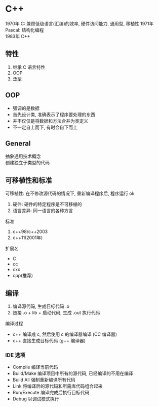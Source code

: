 # C++

1970年 C: 兼顾低级语言(汇编)的效率, 硬件访问能力, 通用型, 移植性
1971年 Pascal: 结构化编程  
1983年 C++

## 特性

1. 继承 C 语言特性
2. OOP
3. 泛型  

## OOP

- 强调的是数据
- 首先设计类, 准确表示了程序要处理的东西
- 并不仅仅是将数据和方法合并为类定义
- 不一定自上而下, 有时会自下而上

## General

抽象通用技术概念  
创建独立于类型的代码

## 可移植性和标准

可移植性: 在不修改源代码的情况下, 重新编译程序后, 程序运行 ok

1. 硬件: 硬件的特定程序是不可移植的
2. 语言差异: 同一语言的各种方言

标准

1. c++98/c++2003
2. c++11(2001年)

扩展名

- C
- cc
- cxx
- cpp(推荐)

## 编译

1. 编译源代码, 生成目标代码 .o
2. 链接 .o + lib + 启动代码, 生成 .out 执行代码

编译过程

- c++ 编译成 c, 然后使用 c 的编译器编译 (CC 编译器)
- c++ 直接生成目标代码 (g++ 编译器)

### IDE 选项

- Compile 编译当前代码
- Build/Make 编译项目中所有的源代码, 已经编译的不用在编译
- Build All 强制重新编译所有代码
- Link 将编译后的源代码和所需库代码组合起来
- Run/Execute 编译完成后执行目标代码
- Debug 以调试模式执行
